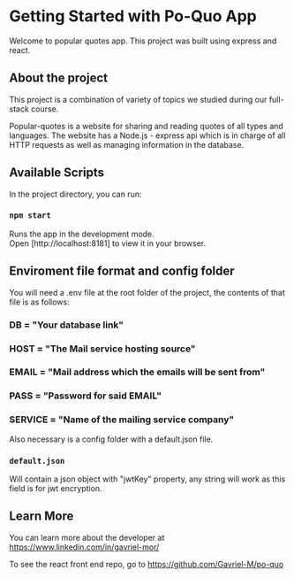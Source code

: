 # Getting Started with Po-Quo App

Welcome to popular quotes app. This project was built using express and react.

## About the project

This project is a combination of variety of topics we studied during our full-stack course.

Popular-quotes is a website for sharing and reading quotes of all types and languages. 
The website has a Node.js - express api which is in charge of all HTTP requests as well as managing information in the database.


## Available Scripts

In the project directory, you can run:

### `npm start`

Runs the app in the development mode.\
Open [http://localhost:8181] to view it in your browser.

## Enviroment file format and config folder

You will need a .env file at the root folder of the project, the contents of that file is as follows:
### DB = "Your database link"
### HOST = "The Mail service hosting source"
### EMAIL = "Mail address which the emails will be sent from"
### PASS = "Password for said EMAIL"
### SERVICE = "Name of the mailing service company"



Also necessary is a config folder with a default.json file. 
### `default.json`
  Will contain a json object with "jwtKey" property, any string will work as this field is for jwt encryption. 

## Learn More

You can learn more about the developer at https://www.linkedin.com/in/gavriel-mor/ 

To see the react front end repo, go to https://github.com/Gavriel-M/po-quo 
